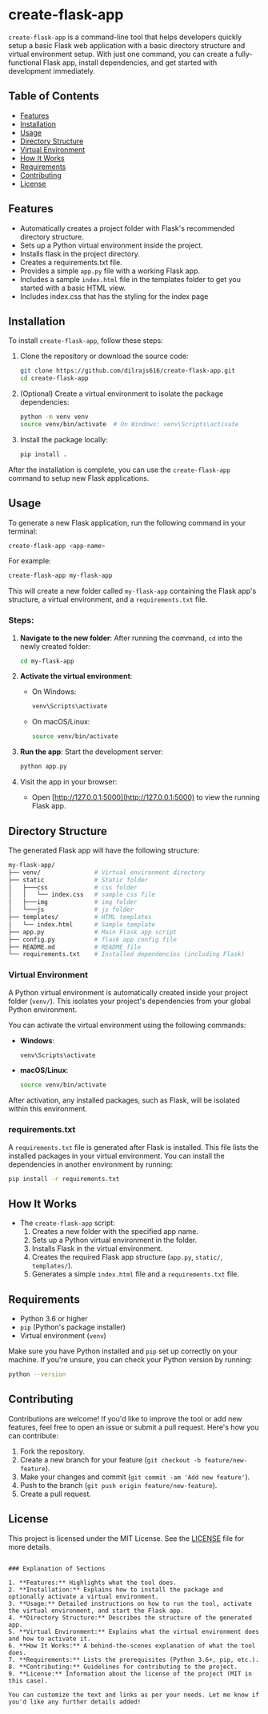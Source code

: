 # create-flask-app

`create-flask-app` is a command-line tool that helps developers quickly setup a basic Flask web application with a basic directory structure and virtual environment setup. With just one command, you can create a fully-functional Flask app, install dependencies, and get started with development immediately.

## Table of Contents

- [Features](#features)
- [Installation](#installation)
- [Usage](#usage)
- [Directory Structure](#directory-structure)
- [Virtual Environment](#virtual-environment)
- [How It Works](#how-it-works)
- [Requirements](#requirements)
- [Contributing](#contributing)
- [License](#license)

## Features

- Automatically creates a project folder with Flask's recommended directory structure.
- Sets up a Python virtual environment inside the project.
- Installs flask in the project directory.
- Creates a requirements.txt file.
- Provides a simple `app.py` file with a working Flask app.
- Includes a sample `index.html` file in the templates folder to get you started with a basic HTML view.
- Includes index.css that has the styling for the index page

## Installation

To install `create-flask-app`, follow these steps:

1. Clone the repository or download the source code:
   ```bash
   git clone https://github.com/dilrajs616/create-flask-app.git
   cd create-flask-app
   ```

2. (Optional) Create a virtual environment to isolate the package dependencies:
   ```bash
   python -m venv venv
   source venv/bin/activate  # On Windows: venv\Scripts\activate
   ```

3. Install the package locally:
   ```bash
   pip install .
   ```

After the installation is complete, you can use the `create-flask-app` command to setup new Flask applications.

## Usage

To generate a new Flask application, run the following command in your terminal:

```bash
create-flask-app <app-name>
```

For example:

```bash
create-flask-app my-flask-app
```

This will create a new folder called `my-flask-app` containing the Flask app's structure, a virtual environment, and a `requirements.txt` file.

### Steps:
1. **Navigate to the new folder**: After running the command, `cd` into the newly created folder:
   ```bash
   cd my-flask-app
   ```

2. **Activate the virtual environment**:
   - On Windows:
     ```bash
     venv\Scripts\activate
     ```
   - On macOS/Linux:
     ```bash
     source venv/bin/activate
     ```

3. **Run the app**:
   Start the development server:
   ```bash
   python app.py
   ```

4. Visit the app in your browser:
   - Open [http://127.0.0.1:5000](http://127.0.0.1:5000) to view the running Flask app.

## Directory Structure

The generated Flask app will have the following structure:

```bash
my-flask-app/
├── venv/               # Virtual environment directory
├── static              # Static folder
│   ├───css             # css folder
│   │   └── index.css   # sample css file
│   ├───img             # img folder
│   └───js              # js folder
├── templates/          # HTML templates
│   └── index.html      # Sample template
├── app.py              # Main Flask app script
├── config.py           # flask app config file
├── README.md           # README file
└── requirements.txt    # Installed dependencies (including Flask)
```

### Virtual Environment

A Python virtual environment is automatically created inside your project folder (`venv/`). This isolates your project's dependencies from your global Python environment.

You can activate the virtual environment using the following commands:

- **Windows**:
  ```bash
  venv\Scripts\activate
  ```

- **macOS/Linux**:
  ```bash
  source venv/bin/activate
  ```

After activation, any installed packages, such as Flask, will be isolated within this environment.

### requirements.txt

A `requirements.txt` file is generated after Flask is installed. This file lists the installed packages in your virtual environment. You can install the dependencies in another environment by running:

```bash
pip install -r requirements.txt
```

## How It Works

- The `create-flask-app` script:
  1. Creates a new folder with the specified app name.
  2. Sets up a Python virtual environment in the folder.
  3. Installs Flask in the virtual environment.
  4. Creates the required Flask app structure (`app.py`, `static/`, `templates/`).
  5. Generates a simple `index.html` file and a `requirements.txt` file.

## Requirements

- Python 3.6 or higher
- `pip` (Python's package installer)
- Virtual environment (`venv`)

Make sure you have Python installed and `pip` set up correctly on your machine. If you're unsure, you can check your Python version by running:

```bash
python --version
```

## Contributing

Contributions are welcome! If you'd like to improve the tool or add new features, feel free to open an issue or submit a pull request. Here's how you can contribute:

1. Fork the repository.
2. Create a new branch for your feature (`git checkout -b feature/new-feature`).
3. Make your changes and commit (`git commit -am 'Add new feature'`).
4. Push to the branch (`git push origin feature/new-feature`).
5. Create a pull request.

## License

This project is licensed under the MIT License. See the [LICENSE](LICENSE) file for more details.
```

### Explanation of Sections

1. **Features:** Highlights what the tool does.
2. **Installation:** Explains how to install the package and optionally activate a virtual environment.
3. **Usage:** Detailed instructions on how to run the tool, activate the virtual environment, and start the Flask app.
4. **Directory Structure:** Describes the structure of the generated app.
5. **Virtual Environment:** Explains what the virtual environment does and how to activate it.
6. **How It Works:** A behind-the-scenes explanation of what the tool does.
7. **Requirements:** Lists the prerequisites (Python 3.6+, pip, etc.).
8. **Contributing:** Guidelines for contributing to the project.
9. **License:** Information about the license of the project (MIT in this case).

You can customize the text and links as per your needs. Let me know if you'd like any further details added!